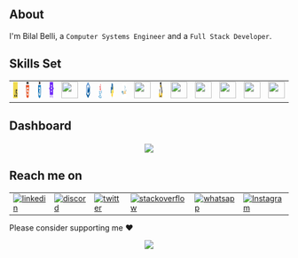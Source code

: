 ## About
I'm Bilal Belli, a ``Computer Systems Engineer`` and a ``Full Stack Developer``.

## Skills Set
<table align="center">
  <tr>
    <td>
        <img src="https://raw.githubusercontent.com/devicons/devicon/master/icons/javascript/javascript-original.svg" height="30" width="30">
    </td>
    <td>
        <img src="https://raw.githubusercontent.com/devicons/devicon/master/icons/html5/html5-original-wordmark.svg" height="30" width="30">
    </td>
    <td>
        <img src="https://raw.githubusercontent.com/devicons/devicon/master/icons/css3/css3-original-wordmark.svg" height="30" width="30">
    </td>
    <td>
        <img src="https://raw.githubusercontent.com/devicons/devicon/master/icons/bootstrap/bootstrap-plain-wordmark.svg" height="30" width="30">
    </td>
    <td>
        <img src="https://user-images.githubusercontent.com/74218805/219943906-b4358d18-6a40-4aa1-9961-511fb9f63f39.png" height="30" width="30">
    </td>
    <td>
        <img src="https://raw.githubusercontent.com/devicons/devicon/master/icons/c/c-original.svg" height="30" width="30">
    </td>
    <td>
        <img src="https://raw.githubusercontent.com/devicons/devicon/master/icons/java/java-original.svg" height="30" width="30">
    </td>
    <td>
        <img src="https://raw.githubusercontent.com/devicons/devicon/master/icons/python/python-original.svg" height="30" width="30">
    </td>
    <td>
        <img src="https://raw.githubusercontent.com/devicons/devicon/master/icons/mysql/mysql-original-wordmark.svg" height="30" width="30">
    </td>
    <td>
        <img src="https://www.vectorlogo.zone/logos/sqlite/sqlite-icon.svg" height="30" width="30">
    </td>
    <td>
        <img src="https://raw.githubusercontent.com/devicons/devicon/master/icons/linux/linux-original.svg" height="30" width="30">
    </td>
    <td>
        <img src="https://www.vectorlogo.zone/logos/git-scm/git-scm-icon.svg" height="30" width="30">
    </td>
    <td>
        <img src="https://cdn.jsdelivr.net/gh/devicons/devicon/icons/bulma/bulma-plain.svg" height="30" width="30">
    </td>
    <td>
        <img src="https://cdn.jsdelivr.net/gh/devicons/devicon/icons/react/react-original.svg" height="30" width="30">
    </td>
    <td>
        <img src="https://cdn.jsdelivr.net/gh/devicons/devicon/icons/oracle/oracle-original.svg" height="30" width="30">
    </td>
    <td>
        <img src="https://cdn.jsdelivr.net/gh/devicons/devicon/icons/django/django-plain-wordmark.svg" height="30" width="30">
    </td>
  </tr>
</table>

## Dashboard
<div align="center">
<!--   <p><img align="center" src="https://github-readme-activity-graph.cyclic.app/graph?username=bilal-belli&theme=vue"/></p>  -->
  <p><img align="center" src="https://github-readme-streak-stats.herokuapp.com/?user=bilal-belli&theme=vue"/></p>
</div>

## Reach me on
<table align="center">
  <tr>
    <td>
            <a href="https://www.linkedin.com/in/belli-bilal/" >
            <img src="https://user-images.githubusercontent.com/74218805/219942623-a1e2387a-846e-4ee5-b25d-1005b934e0a4.png" alt="linkedin" height="30" width="30">
            </a>
    </td>
    <td>
            <a href="https://discord.com/users/722045011700744255" ><img src="https://user-images.githubusercontent.com/74218805/219942643-7b88b034-b293-4148-92b3-94940e0c58fb.png" alt="discord" height="30" width="30">
            </a>
    </td>
    <td>
          <a href="https://twitter.com/bilal_belli_" >
             <img src="https://user-images.githubusercontent.com/74218805/219942421-0f5ca341-bf60-4d61-a450-1beb3d96d163.png" alt="twitter" height="30" width="30">
          </a>
    </td>
    <td>
            <a href="https://stackoverflow.com/users/13244079/bilal-belli" ><img src="https://user-images.githubusercontent.com/74218805/219943025-0812d56a-9e8d-4d45-96bc-34d17b6504b1.png" alt="stackoverflow" height="30" width="30">
            </a>
    </td>
    <td>
            <a href="https://wa.me/213559232553" ><img src="https://www.cdnlogo.com/logos/w/29/whatsapp-icon.svg" alt="whatsapp" height="30" width="30">
            </a>
    </td>
    <td>
            <a href="https://www.instagram.com/bilal_belli__/" ><img src="https://www.cdnlogo.com/logos/i/4/instagram.svg" alt="Instagram" height="30" width="30">
            </a>
    </td>
  </tr>
</table>

Please consider supporting me ❤️
<div align="center"><a href="https://www.buymeacoffee.com/bbelli"><img src="https://img.buymeacoffee.com/button-api/?text=Buy me a coffee&slug=bbelli&button_colour=FFDD00&font_colour=000000&font_family=Cookie&outline_colour=000000&coffee_colour=ffffff"/></a></div>
